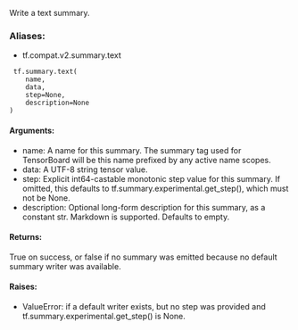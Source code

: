 Write a text summary.
### Aliases:
- tf.compat.v2.summary.text

```
 tf.summary.text(
    name,
    data,
    step=None,
    description=None
)
```
#### Arguments:
- name: A name for this summary. The summary tag used for TensorBoard will be this name prefixed by any active name scopes.
- data: A UTF-8 string tensor value.
- step: Explicit int64-castable monotonic step value for this summary. If omitted, this defaults to tf.summary.experimental.get_step(), which must not be None.
- description: Optional long-form description for this summary, as a constant str. Markdown is supported. Defaults to empty.
#### Returns:
True on success, or false if no summary was emitted because no default summary writer was available.
#### Raises:
- ValueError: if a default writer exists, but no step was provided and tf.summary.experimental.get_step() is None.

